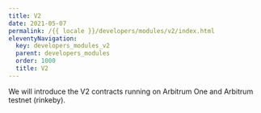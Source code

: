 ```yaml
---
title: V2
date: 2021-05-07
permalink: /{{ locale }}/developers/modules/v2/index.html
eleventyNavigation:
  key: developers_modules_v2
  parent: developers_modules
  order: 1000
  title: V2
---
```


We will introduce the V2 contracts running on Arbitrum One and Arbitrum testnet (rinkeby).
